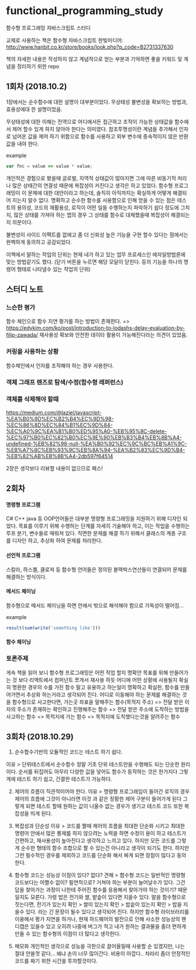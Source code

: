 # functional_programming_study

함수형 프로그래밍 자바스크립트 스터디

교제로 사용하는 책은 함수형 자바스크립트 한빛미디어: http://www.hanbit.co.kr/store/books/look.php?p_code=B2731337630

책의 자세한 내용은 작성하지 않고 계념적으로 얻는 부분과 기억하면 좋을 키워드 및 계념을 정리하기 위한 repo

## 1회차 (2018.10.2)

1장에서는 순수함수에 대한 설명이 대부분이었다. 무상태성 불변성을 확보하는 방법과, 효용성에대 한 설명이었음.

무상태성에 대한 이해는 전역으로 어디에서든 접근하고 조작이 가능한 상태값을 함수에서 제어 할수 있게 하지 않아야 한다는 의미였다.
참조투명성이란 계념을 추가해서 인자로 넘어온 값을 제어 하기 위함으로 함수를 사용하고 외부 변수에 종속적이지 않은 반환값을 내야 한다.

example
```js
var fnc = value => value * value;
```

개인적은 경험으로 봤을때 글로벌, 지역적 상태값이 많아지면 그에 따른 비동기적 처리나 많은 상태간의 연결성 때문에 복잡성이 커진다고 생각은 하고 있었다.
함수형 프로그래밍이 이 문제에 대한 대안이라고 하는데, 솔직히 아직까지는 확실하게 어떻게 해결되어 지는지 알수 없다.
명확하고 순수한 함수를 사용함으로 인해 얻을 수 있는 점은 테스트의 용의성, 코드의 재활용성, 로직이 어떤 일을 수행하는지 파악하기 쉽다 정도에 그치지,
많은 상태를 가져야 하는 앱의 경우 그 상태를 함수로 대체했을때 복잡성이 해결되는지 의문이다.

불변성이 사이드 이팩트를 없애고 좀 더 신뢰성 높은 기능을 구현 할수 있다는 점에서는 완벽하게 동의하고 공감되었다.

이책에서 말하는 작업의 단위는 현재 내가 하고 있는 업무 프로세스인 에자일방법론에 맞는 방법같기도 했다. (닫기 버튼을 누르면 해당 모달이 닫힌다. 등의 기능을 하나의 명령어 형태로 나타낼수 있는 작업의 단위)


## 스터디 노트

### 느슨한 평가
함수 체인으로 함수 지연 평가를 하는 방법이 존재한다. => https://edykim.com/ko/post/introduction-to-lodashs-delay-evaluation-by-filip-zawada/
재사용성 확보와 안전한 데이타 활용이 가능해진다라는 의견이 있었음.

### 커링을 사용하는 상황
함수체인에서 인자를 조작해야 하는 경우 사용한다.

### 객체 그래프 렌즈로 탐색/수정(함수형 레퍼런스)

### 객체를 삭제해야 할때
https://medium.com/@laziel/javascript-%EA%B0%9D%EC%B2%B4%EC%9D%98-%EC%86%8D%EC%84%B1%EC%9D%84-%EC%A0%9C%EA%B1%B0%ED%95%A0-%EB%95%8C-delete-%EC%97%B0%EC%82%B0%EC%9E%90%EB%B3%B4%EB%8B%A4-undefined-%EB%82%98-null-%EA%B0%92%EC%9C%BC%EB%A1%9C-%EB%A7%8C%EB%93%9C%EB%8A%94-%EA%B2%83%EC%9D%B4-%EB%82%AB%EB%8B%A4-2db597f64514


2장은 생각보다 리뷰할 내용이 없으므로 패스!


## 2회차

#### 명령형 프로그램
C# C++ java 등 OOP언어들은 대부분 명령형 프로그래밍을 지원하기 위해 디자인 되었다. 목표를 이루기 위해 수행하는 단계를 자세히 기술해야 하고, 이는 작업을 수행하는 루프 분기, 변수들로 매워져 있다. 직면한 문제를 해결 하기 위해서 클래스의 계층 구조를 디자인 하고, 추상화 하여 문제를 처리한다.

#### 선언적 프로그램
스칼라, 하스켈, 클로져 등 함수형 언어들은 정의된 블랙박스연산들이 연결되어 문제를 해결하는 방식이다.

#### 메서드 체이닝
함수형으로 메서드 체이닝을 하면 안에서 밖으로 해석해야 함으로 가독성이 떨어짐...

example
```js
result(sum(write('something like')))
```


#### 함수 체이닝




### 토론주제

게속 책을 읽어 보니 함수형 프로그래밍은 어떤 작업 할지 명확안 목표를 위해 만들어가는 것 보다 리액트에서 컴퍼넌트 쪼개서 재사용 하듯 어디에 어떤 상황에 사용될지 확실히 명환한 경우의 수를 가진 함수 말고 유용하고 하는일이 명확하고 확실한, 함수를 만들어가면서 추상화 하는거라고 생각되어 진다.
어디로 이동해야 하는 문제를 해결하는 것을 함수형으로 사고한다면, 가는곳 좌표을 말해주는 함수(목적지 주소) => 전달 받은 이자의 주소가 존재하는 확인하고 진행해주는 함수 => 전달 받은 주소에 도착하는 방법을 사고하는 함수 => 목적지에 가는 함수 => 목적지에 도착했다는것을 알려주는 함수




## 3회차 (2018.10.29)

1. 순수합수기반의 오듈적인 코드는 테스트 하기 쉽다.

이유 > 단위테스트에서 순수함수 정말 기초 단위 테스트만을 수행해도 되는 단순한 원리이다. 순서를 뒤집어도 아무리 다양한 값을 넣어도 함수가 동작하는 것은 한가지다
그렇게에 테스트 하기 쉽고, 간결한 테스트가 가능하다.

2. 제어의 흐름이 직관적이어야 한다.
이유 > 명령형 프로그래임이 들어간 로직의 경우 제어의 흐름에 그것이 아니라면 이것 과 같은 장황한 제어 구분이 들어가게 된다 그렇게 되면 테스트 할때 원하는 값이 나올수 없는 경우가 생기고 테스트 코드 또한 복잡성을 띄게 된다.

3. 복잡성과 단순성
이유 > 코드를 짤때 제어의 흐름을 최대한 단순화 시키고 최대한 명령어 안에서 많은 통제를 하지 않으려는 노력을 하면 수정이 용이 하고 테스트가 간편하고, 재사용성이 높아진다고 생각하고 느끼고 있다. 하지만 모든 코드를 그렇게 순수한 형태의 함수 조합으로 짤 수 있는건 아니라고 생각이 되기도 한다. 하지만 그런 필수적인 경우를 제외하고 코드를 단순화 해서 짜게 되면 장점이 많다고 동의한다.

4. 함수형 코드는 성능상 이점이 있다? 없다?
견해 > 함수형 코드는 일반적인 명령형 코드보다는 어쩔수 없이? 필연적으로? 거쳐야 하는 부분이 늘어날수가 있다. 그건 답을 찾아가는 과정이 나한테 주어진 함수를 응용해서 찾아가야 하는 것이기? 때문일지도 모른다. 가령 밥은 전기와 쌀, 밭솥이 있다면 지을수 있다. 말을 함수형으로 짓는다면, 전기가 있는지 확인 > 쌀이 있는지 확인 > 밥솥이 있는지 확인 > 밥을 지을수 있다. 라는 긴 문장이 될수 있다고 생각되어 진다. 하지만 함수형 라이브러리를 이용해서 평가 지연을 하거나, 현재 하드웨어의 발전으로 인해 사소한 성능상의 핸디캡은 있을수 있고 오히려 나중에 버그가 적고 내가 원하는 결과물을 좀더 편하게 만들 수 있는 함수형의 이점이 더 많다고 생각한다.

5. 메모화
개인적인 생각으로 성능을 극한으로 끌어올릴때 사용할 순 있겠지만, 나는 절대 안쓸껏 같다... 왜냐 손이 너무 많이간다. 비용이 아깝다..
차라리 좀더 안정적인 코드를 짜기 위한 시간을 투자할것이다.




